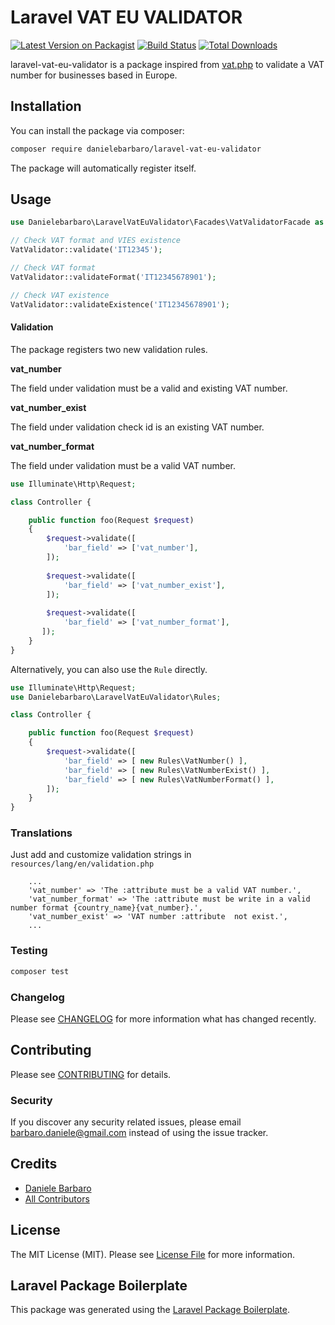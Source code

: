 Laravel VAT EU VALIDATOR
================

[![Latest Version on Packagist](https://img.shields.io/packagist/v/danielebarbaro/laravel-vat-eu-validator.svg?style=flat-square)](https://packagist.org/packages/danielebarbaro/laravel-vat-eu-validator)
[![Build Status](https://img.shields.io/travis/danielebarbaro/laravel-vat-eu-validator/master.svg?style=flat-square)](https://travis-ci.org/danielebarbaro/laravel-vat-eu-validator)
[![Total Downloads](https://img.shields.io/packagist/dt/danielebarbaro/laravel-vat-eu-validator.svg?style=flat-square)](https://packagist.org/packages/danielebarbaro/laravel-vat-eu-validator)

laravel-vat-eu-validator is a package inspired from [vat.php](https://github.com/dannyvankooten/vat.php) to validate a VAT number for businesses based in Europe.


## Installation

You can install the package via composer:

```bash
composer require danielebarbaro/laravel-vat-eu-validator
```

The package will automatically register itself.

## Usage

```php
use Danielebarbaro\LaravelVatEuValidator\Facades\VatValidatorFacade as VatValidator;

// Check VAT format and VIES existence
VatValidator::validate('IT12345');

// Check VAT format
VatValidator::validateFormat('IT12345678901'); 

// Check VAT existence
VatValidator::validateExistence('IT12345678901');

```


#### Validation

The package registers two new validation rules.

**vat_number**

The field under validation must be a valid and existing VAT number.

**vat_number_exist**

The field under validation check id is an existing VAT number.

**vat_number_format**

The field under validation must be a valid VAT number.

```php
use Illuminate\Http\Request;

class Controller {

    public function foo(Request $request) 
    {
        $request->validate([
            'bar_field' => ['vat_number'],
        ]);
        
        $request->validate([
            'bar_field' => ['vat_number_exist'],
        ]);
        
        $request->validate([
            'bar_field' => ['vat_number_format'],
       ]);
    }
}
```

Alternatively, you can also use the `Rule` directly.

```php
use Illuminate\Http\Request;
use Danielebarbaro\LaravelVatEuValidator\Rules;

class Controller {

    public function foo(Request $request) 
    {
        $request->validate([
            'bar_field' => [ new Rules\VatNumber() ],
            'bar_field' => [ new Rules\VatNumberExist() ],
            'bar_field' => [ new Rules\VatNumberFormat() ],
        ]);
    }
}
```

### Translations
Just add and customize validation strings in `resources/lang/en/validation.php`
```
    ...
    'vat_number' => 'The :attribute must be a valid VAT number.',
    'vat_number_format' => 'The :attribute must be write in a valid number format {country_name}{vat_number}.',
    'vat_number_exist' => 'VAT number :attribute  not exist.',
    ...
```

### Testing

``` bash
composer test
```

### Changelog

Please see [CHANGELOG](CHANGELOG.md) for more information what has changed recently.

## Contributing

Please see [CONTRIBUTING](CONTRIBUTING.md) for details.

### Security

If you discover any security related issues, please email barbaro.daniele@gmail.com instead of using the issue tracker.

## Credits

- [Daniele Barbaro](https://github.com/danielebarbaro)
- [All Contributors](../../contributors)

## License

The MIT License (MIT). Please see [License File](LICENSE.md) for more information.

## Laravel Package Boilerplate

This package was generated using the [Laravel Package Boilerplate](https://laravelpackageboilerplate.com).
